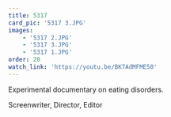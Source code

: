 ```yaml
---
title: 5317
card_pic: '5317 3.JPG'
images:
    - '5317 2.JPG'
    - '5317 3.JPG'
    - '5317 1.JPG'
order: 20
watch_link: 'https://youtu.be/BK7AdMFME50'
---
```


Experimental documentary on eating disorders.

Screenwriter, Director, Editor

